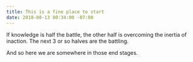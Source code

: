 ```yaml
---
title: This is a fine place to start
date: 2018-08-13 00:34:00 -07:00
---
```


If knowledge is half the battle, the other half is overcoming the inertia of inaction. The next 3 or so halves are the battling.

And so here we are somewhere in those end stages.